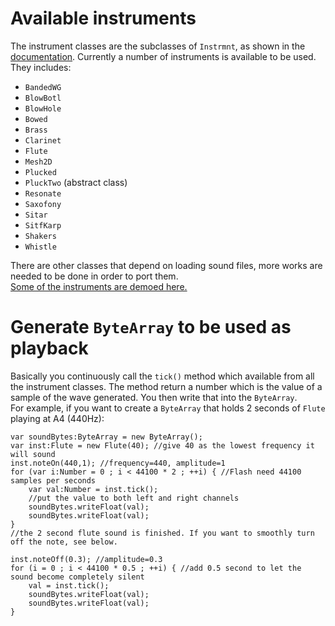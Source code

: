 # Available instruments #
The instrument classes are the subclasses of `Instrmnt`, as shown in the [documentation](http://ccrma.stanford.edu/software/stk/classstk_1_1Instrmnt.html). Currently a number of instruments is available to be used. They includes:
  * `BandedWG`
  * `BlowBotl`
  * `BlowHole`
  * `Bowed`
  * `Brass`
  * `Clarinet`
  * `Flute`
  * `Mesh2D`
  * `Plucked`
  * `PluckTwo` (abstract class)
  * `Resonate`
  * `Saxofony`
  * `Sitar`
  * `SitfKarp`
  * `Shakers`
  * `Whistle`

There are other classes that depend on loading sound files, more works are needed to be done in order to port them.<br />
[Some of the instruments are demoed here.](http://blog.onthewings.net/tag/stk-in-as3/)

# Generate `ByteArray` to be used as playback #
Basically you continuously call the `tick()` method which available from all the instrument classes. The method return a number which is the value of a sample of the wave generated. You then write that into the `ByteArray`.<br />
For example, if you want to create a `ByteArray` that holds 2 seconds of `Flute` playing at A4 (440Hz):
```
var soundBytes:ByteArray = new ByteArray();
var inst:Flute = new Flute(40); //give 40 as the lowest frequency it will sound
inst.noteOn(440,1); //frequency=440, amplitude=1
for (var i:Number = 0 ; i < 44100 * 2 ; ++i) { //Flash need 44100 samples per seconds
	var val:Number = inst.tick();
	//put the value to both left and right channels
	soundBytes.writeFloat(val);
	soundBytes.writeFloat(val);
}
//the 2 second flute sound is finished. If you want to smoothly turn off the note, see below.

inst.noteOff(0.3); //amplitude=0.3
for (i = 0 ; i < 44100 * 0.5 ; ++i) { //add 0.5 second to let the sound become completely silent
	val = inst.tick();
	soundBytes.writeFloat(val);
	soundBytes.writeFloat(val);
}
```